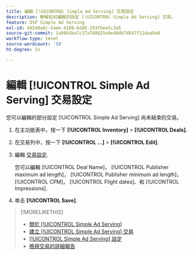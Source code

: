 ```yaml
---
title: 編輯 [!UICONTROL Simple Ad Serving] 交易設定
description: 瞭解如何編輯的設定 [!UICONTROL Simple Ad Serving] 交易。
feature: DSP Simple Ad Serving
exl-id: 48540a6c-54ee-4109-bdd6-293fbee5c3e5
source-git-commit: 1a98b3ba7c37a768825e9e48db7d847f12daa9a0
workflow-type: tm+mt
source-wordcount: '58'
ht-degree: 1%

---
```


# 編輯 [!UICONTROL Simple Ad Serving] 交易設定

您可以編輯的部分設定 [!UICONTROL Simple Ad Serving] 尚未結束的交易。

1. 在主功能表中，按一下 **[!UICONTROL Inventory]** > **[!UICONTROL Deals].**

1. 在交易列中，按一下  **[!UICONTROL ...]** > **[!UICONTROL Edit]**.

1. 編輯 [交易設定](simple-deal-settings.md).

   您可以編輯 [!UICONTROL Deal Name]， [!UICONTROL Publisher maximum ad length]， [!UICONTROL Publisher minimum ad length]， [!UICONTROL CPM]， [!UICONTROL Flight dates]、和 [!UICONTROL Impressions].

1. 单击 **[!UICONTROL Save]**.

>[!MORELIKETHIS]
>
>* [關於 [!UICONTROL Simple Ad Serving]](simple-deal-about.md)
>* [建立 [!UICONTROL Simple Ad Serving] 交易](simple-deal-create.md)
>* [[!UICONTROL Simple Ad Serving] 設定](simple-deal-settings.md)
>* [檢視交易的詳細報告](/help/dsp/inventory/deal-view-report.md)


<!-- add back when reimplemented:
>* [View Event-Tracking Pixels for a [!UICONTROL Simple Ad Serving] Deal](simple-deal-show-pixels.md)
-->
